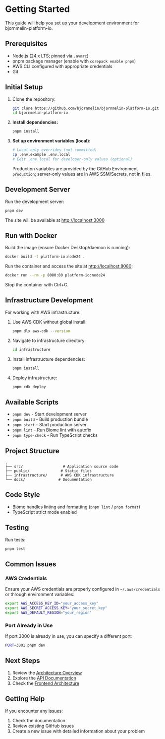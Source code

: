 # Getting Started

This guide will help you set up your development environment for bjornmelin-platform-io.

## Prerequisites

- Node.js (24.x LTS; pinned via `.nvmrc`)
- pnpm package manager (enable with `corepack enable pnpm`)
- AWS CLI configured with appropriate credentials
- Git

## Initial Setup

1. Clone the repository:

    ```bash
    git clone https://github.com/bjornmelin/bjornmelin-platform-io.git
    cd bjornmelin-platform-io
    ```

2. **Install dependencies:**

    ```bash
    pnpm install
    ```

3. **Set up environment variables (local):**

    ```bash
    # Local-only overrides (not committed)
    cp .env.example .env.local
    # Edit .env.local for developer-only values (optional)
    ```

    Production variables are provided by the GitHub Environment `production`;
    server-only values are in AWS SSM/Secrets, not in files.

## Development Server

Run the development server:

```bash
pnpm dev
```

The site will be available at [http://localhost:3000](http://localhost:3000)

## Run with Docker

Build the image (ensure Docker Desktop/daemon is running):

```bash
docker build -t platform-io:node24 .
```

Run the container and access the site at <http://localhost:8080>:

```bash
docker run --rm -p 8080:80 platform-io:node24
```

Stop the container with Ctrl+C.

## Infrastructure Development

For working with AWS infrastructure:

1. Use AWS CDK without global install:

    ```bash
    pnpm dlx aws-cdk --version
    ```

2. Navigate to infrastructure directory:

    ```bash
    cd infrastructure
    ```

3. Install infrastructure dependencies:

    ```bash
    pnpm install
    ```

4. Deploy infrastructure:

    ```bash
    pnpm cdk deploy
    ```

## Available Scripts

- `pnpm dev` - Start development server
- `pnpm build` - Build production bundle
- `pnpm start` - Start production server
- `pnpm lint` - Run Biome lint with autofix
- `pnpm type-check` - Run TypeScript checks

## Project Structure

```text
.
├── src/                  # Application source code
├── public/              # Static files
├── infrastructure/      # AWS CDK infrastructure
└── docs/               # Documentation
```

## Code Style

- Biome handles linting and formatting (`pnpm lint` / `pnpm format`)
- TypeScript strict mode enabled

## Testing

Run tests:

```bash
pnpm test
```

## Common Issues

### AWS Credentials

Ensure your AWS credentials are properly configured in `~/.aws/credentials`
or through environment variables:

```bash
export AWS_ACCESS_KEY_ID="your_access_key"
export AWS_SECRET_ACCESS_KEY="your_secret_key"
export AWS_DEFAULT_REGION="your_region"
```

### Port Already in Use

If port 3000 is already in use, you can specify a different port:

```bash
PORT=3001 pnpm dev
```

## Next Steps

1. Review the [Architecture Overview](../architecture/README.md)
2. Explore the [API Documentation](../api/README.md)
3. Check the [Frontend Architecture](../architecture/frontend.md)

## Getting Help

If you encounter any issues:

1. Check the documentation
2. Review existing GitHub issues
3. Create a new issue with detailed information about your problem
